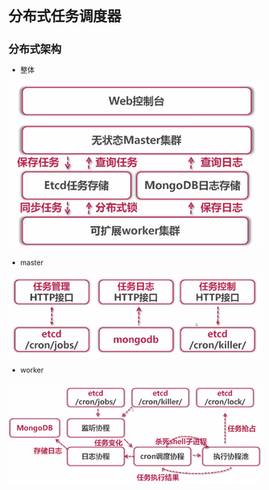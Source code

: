 # 分布式任务调度器

## 分布式架构

- 整体

![](./static/image/arch.png)

- master

![](./static/image/master.png)

- worker

![](./static/image/worker.png)
